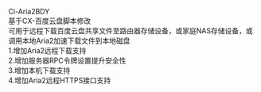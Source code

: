 Ci-Aria2BDY  
基于CX-百度云盘脚本修改  
可用于远程下载百度云盘共享文件至路由器存储设备，或家庭NAS存储设备，或调用本地Aria2加速下载文件到本地磁盘  
1.增加Aria2远程下载支持  
2.增加服务器RPC令牌设置提升安全性  
3.增加本机下载支持  
4.增加Aria2远程HTTPS接口支持  
